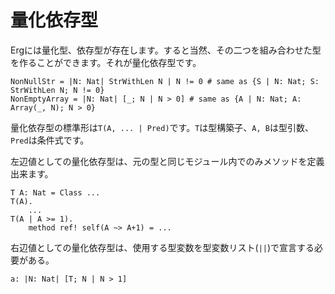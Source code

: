 # 量化依存型

Ergには量化型、依存型が存在します。すると当然、その二つを組み合わせた型を作ることができます。それが量化依存型です。

```erg
NonNullStr = |N: Nat| StrWithLen N | N != 0 # same as {S | N: Nat; S: StrWithLen N; N != 0}
NonEmptyArray = |N: Nat| [_; N | N > 0] # same as {A | N: Nat; A: Array(_, N); N > 0}
```

量化依存型の標準形は`T(A, ... | Pred)`です。`T`は型構築子、`A, B`は型引数、`Pred`は条件式です。

左辺値としての量化依存型は、元の型と同じモジュール内でのみメソッドを定義出来ます。

```erg
T A: Nat = Class ...
T(A).
    ...
T(A | A >= 1).
    method ref! self(A ~> A+1) = ...
```

右辺値としての量化依存型は、使用する型変数を型変数リスト(`||`)で宣言する必要がある。

```erg
a: |N: Nat| [T; N | N > 1]
```
